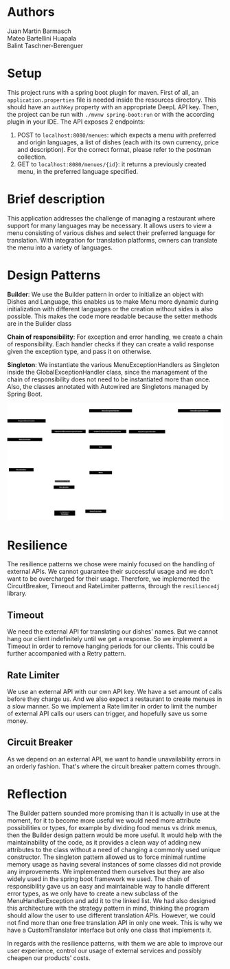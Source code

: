 # Authors
Juan Martin Barmasch <br>
Mateo Bartellini Huapala  <br>
Balint Taschner-Berenguer  <br>

# Setup
This project runs with a spring boot plugin for maven. First of all, an `application.properties` file is needed inside the resources directory. This should have an `authKey` property with an appropriate DeepL API key. Then, the project can be run with `./mvnw spring-boot:run` or with the according plugin in your IDE.
The API exposes 2 endpoints:
1. POST to `localhost:8080/menues`: which expects a menu with preferred and origin languages, a list of dishes (each with its own currency, price and description). For the correct format, please refer to the postman collection.
2. GET to `localhost:8080/menues/{id}`: it returns a previously created menu, in the preferred language specified.

# Brief description
This application addresses the challenge of managing a restaurant where support for many languages may be necessary. It allows users to view a menu consisting of various dishes and select their preferred language for translation. With integration for translation platforms, owners can translate the menu into a variety of languages.

# Design Patterns
**Builder**: We use the Builder pattern in order to initialize an object with Dishes and Language, this enables us to make Menu more dynamic during initialization with different languages or the creation without sides is also possible. This makes the code more readable because the setter methods are in the Builder class

**Chain of responsibility**: For exception and error handling, we create a chain of responsibility. Each handler checks if they can create a valid response given the exception type, and pass it on otherwise.

**Singleton**: We instantiate the various MenuExceptionHandlers as Singleton inside the GlobalExceptionHandler class, since the management of the chain of responsibility does not need to be instantiated more than once. Also, the classes annotated with Autowired are Singletons managed by Spring Boot.

![Software Architecture](./MenuHandlerArchitecture.png)

# Resilience

The resilience patterns we chose were mainly focused on the handling of external APIs. We cannot guarantee their successful usage and we don't want to be overcharged for their usage. Therefore, we implemented the CircuitBreaker, Timeout and RateLimiter patterns, through the `resilience4j` library.

## Timeout
We need the external API for translating our dishes' names. But we cannot hang our client indefinitely until we get a response. So we implement a Timeout in order to remove hanging periods for our clients. This could be further accompanied with a Retry pattern.

## Rate Limiter
We use an external API with our own API key. We have a set amount of calls before they charge us. And we also expect a restaurant to create menues in a slow manner. So we implement a Rate limiter in order to limit the number of external API calls our users can trigger, and hopefully save us some money.

## Circuit Breaker
As we depend on an external API, we want to handle unavailability errors in an orderly fashion. That's where the circuit breaker pattern comes through.

# Reflection
The Builder pattern sounded more promising than it is actually in use at the moment, for it to become more useful we would need more attribute possibilities or types, for example by dividing food menus vs drink menus, then the Builder design pattern would be more useful. It would help with the maintainability of the code, as it provides a clean way of adding new attributes to the class without a need of changing a commonly used unique constructor.
The singleton pattern allowed us to force minimal runtime memory usage as having several instances of some classes did not provide any improvements. We implemented them ourselves but they are also widely used in the spring boot framework we used.
The chain of responsibility gave us an easy and maintainable way to handle different error types, as we only have to create a new subclass of the MenuHandlerException and add it to the linked list.
We had also designed this architecture with the strategy pattern in mind, thinking the program should allow the user to use different translation APIs. However, we could not find more than one free translation API in only one week. This is why we have a CustomTranslator interface but only one class that implements it.

In regards with the resilience patterns, with them we are able to improve our user experience, control our usage of external services and possibly cheapen our products' costs.